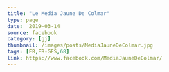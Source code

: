 ```yaml
---
title: "Le Media Jaune De Colmar"
type: page
date:  2019-03-14
source: facebook
category: [gj]
thumbnail: /images/posts/MediaJauneDeColmar.jpg
tags: [FR,FR-GES,68]
link: https://www.facebook.com/MediaJauneDeColmar/
---
```

